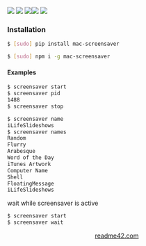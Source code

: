 <!--
https://readme42.com
-->



[![](https://img.shields.io/badge/OS-Unix-blue.svg?longCache=True)]()
[![](https://img.shields.io/pypi/v/mac-screensaver.svg?maxAge=3600)](https://pypi.org/project/mac-screensaver/)
[![](https://img.shields.io/npm/v/mac-screensaver.svg?maxAge=3600)](https://www.npmjs.com/package/mac-screensaver)[![](https://img.shields.io/badge/License-Unlicense-blue.svg?longCache=True)](https://unlicense.org/)
[![](https://github.com/andrewp-as-is/mac-screensaver/workflows/tests42/badge.svg)](https://github.com/andrewp-as-is/mac-screensaver/actions)

### Installation
```bash
$ [sudo] pip install mac-screensaver
```

```bash
$ [sudo] npm i -g mac-screensaver
```

#### Examples
```bash
$ screensaver start
$ screensaver pid
1488
$ screensaver stop
```

```bash
$ screensaver name
iLifeSlideshows
$ screensaver names
Random
Flurry
Arabesque
Word of the Day
iTunes Artwork
Computer Name
Shell
FloatingMessage
iLifeSlideshows
```
wait while screensaver is active
```bash
$ screensaver start
$ screensaver wait
```

<p align="center">
    <a href="https://readme42.com/">readme42.com</a>
</p>